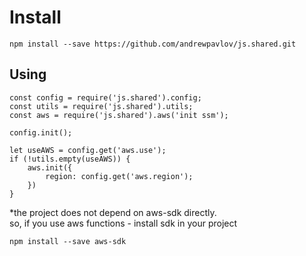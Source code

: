 # Install

    npm install --save https://github.com/andrewpavlov/js.shared.git
    
## Using

    const config = require('js.shared').config;
    const utils = require('js.shared').utils;
    const aws = require('js.shared').aws('init ssm');
    
    config.init();
    
    let useAWS = config.get('aws.use');
    if (!utils.empty(useAWS)) {
        aws.init({
            region: config.get('aws.region');
        })
    }

*the project does not depend on aws-sdk directly.  
so, if you use aws functions - install sdk in your project

    npm install --save aws-sdk 
